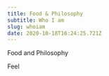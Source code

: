 ```yaml
---
title: Food & Philosophy
subtitle: Who I am
slug: whoiam
date: 2020-10-18T16:24:25.721Z
---
```

Food and Philosophy

Feel